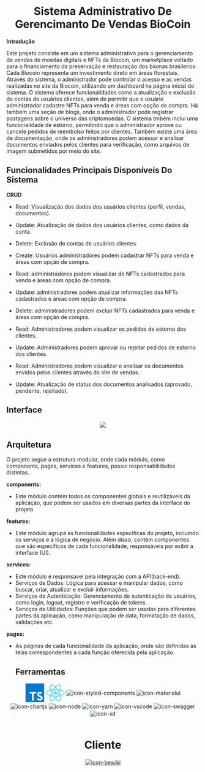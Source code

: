 <div align="center">
<h1>Sistema Administrativo De Gerencimanto De Vendas BioCoin</h1>
</div>

<strong>Introdução</strong>

Este projeto consiste em um sistema administrativo para o gerenciamento de vendas de moedas digitais e NFTs da Biocoin, um marketplace voltado para o financiamento da preservação e restauração dos biomas brasileiros. Cada Biocoin representa um investimento direto em áreas florestais. Através do sistema, o administrador pode controlar o acesso e as vendas realizadas no site da Biocoin, utilizando um dashboard na página inicial do sistema. O sistema oferece funcionalidades como a atualização e exclusão de contas de usuários clientes, além de permitir que o usuário administrador cadastre NFTs para venda e áreas com opção de compra. Há também uma seção de blogs, onde o administrador pode registrar postagens sobre o universo das criptomoedas. O sistema tmbém inclui uma funcionalidade de estorno, permitindo que o administrador aprove ou cancele pedidos de reembolso feitos por clientes. Também existe uma área de documentação, onde os administradores podem acessar e analisar documentos enviados pelos clientes para verificação, como arquivos de imagem submetidos por meio do site.

## Funcionalidades Principais Disponíveis Do Sistema
<strong>CRUD</strong>

- Read: Visualização dos dados dos usuários clientes (perfil, vendas, documentos).
- Update: Atualização de dados dos usuários clientes, como dados da conta.
- Delete: Exclusão de contas de usuários clientes.

- Create: Usuários administradores podem cadastrar NFTs para venda e áreas com opção de compra.
- Read: administradores podem visualizar de NFTs cadastrados para venda e áreas com opção de compra.
- Update: administradores podem atualizar informações das NFTs cadastrados e áreas com opção de compra.
- Delete: administradores podem excluir NFTs cadastrados para venda e áreas com opção de compra.

- Read: Administradores podem visualizar os pedidos de estorno dos clientes.
- Update: Administradores podem aprovar ou rejeitar pedidos de estorno dos clientes.

- Read: Administradores podem visualizar e analisar os documentos envidos pelos clientes através do site de vendas.
- Update: Atualização de status dos documentos analisados (aprovado, pendente, rejeitado).

## Interface

<div align="center">
<a href="https://qa.biocoin.labsc.dev.br/admin" target="_blank">
  <img src="https://img.shields.io/badge/-BioCoin admin QA-%23e7ff00?style=for-the-badge&logo=xd&logoColor=white">
</a>
  </div>

## Arquitetura

O projeto segue a estrutura modular, onde cada módulo, como components, pages, services e features, possui responsabilidades distintas. 

<strong>components:</strong>
- Este módulo contém todos os componentes globais e reutilizáveis da aplicação, que podem ser usados em diversas partes da interface do projeto

<strong>features:</strong>
- Este módulo agrupa as funcionalidades específicas do projeto, incluindo os serviços e a lógica de negócio. Além disso, contém componentes que são específicos de cada funcionalidade, responsáveis por exibir a interface (UI).

<strong>services:</strong>
- Este módulo é responsavel pela integração com a API(back-end).
- Serviços de Dados: Lógica para acessar e manipular dados, como buscar, criar, atualizar e excluir informações.
- Serviços de Autenticação: Gerenciamento de autenticação de usuários, como login, logout, registro e verificação de tokens.
- Serviços de Utilidades: Funções que podem ser usadas para diferentes partes da aplicação, como manipulação de data, formatação de dados, validações etc.

<strong>pages:</strong>
- As páginas de cada funcionalidade da aplicação, onde são definidas as telas correspondentes a cada função oferecida pela aplicação.

  ## Ferramentas
<div style="display: inline_block">
  <div align="center">
  <img align="center" alt="icon-typescript" height="50" width="50" src="https://raw.githubusercontent.com/devicons/devicon/master/icons/typescript/typescript-plain.svg">
   <img align="center" alt="icon-react" height="50" width="50" src="https://raw.githubusercontent.com/devicons/devicon/master/icons/react/react-original.svg">
 <img align="center" alt="icon-styled-components" height="50" width="50" src="https://www.daggala.com/static/228867c3668e439101821568a8a03b54/ec333/sc.png">
  <img align="center" alt="icon-materialui" height="50" width="50" src="https://cdn.jsdelivr.net/gh/devicons/devicon@latest/icons/materialui/materialui-original.svg">
  <img align="center" alt="icon-chartjs" height="60" width="60" src="https://upload.wikimedia.org/wikipedia/commons/thumb/8/86/Chart.js_logo.svg/1024px-Chart.js_logo.svg.png">
 <img align="center" alt="icon-node" height="50" width="50" src="https://cdn.jsdelivr.net/gh/devicons/devicon@latest/icons/nodejs/nodejs-original.svg">
  <img align="center" alt="icon-yarn" height="50" width="50" src="https://cdn.jsdelivr.net/gh/devicons/devicon@latest/icons/yarn/yarn-original.svg" >
  <img align="center" alt="icon-vscode" height="50" width="50" src="https://cdn.jsdelivr.net/gh/devicons/devicon@latest/icons/vscode/vscode-original.svg" >
   <img align="center" alt="icon-swagger" height="50" width="50" src="https://cdn.jsdelivr.net/gh/devicons/devicon@latest/icons/swagger/swagger-original.svg">
   <img align="center" alt="icon-xd" height="50" width="50" src="https://cdn.jsdelivr.net/gh/devicons/devicon@latest/icons/xd/xd-original.svg">
  </div>
</div><br/>

<div align="center">
<h1>Cliente</h1>
</div>
  <div align="center">
<a href="https://bewiki.com.br/)" target="_blank">
   <img align="center" alt="icon-bewiki" height="150" width="150" src="file:///F:/DevSoftwares/CursoDevSistemas/PROJETOS-PARA-PRATICAR/BioCoin/WebProjeto/src/assets/svg/BioLogo.svg">
</a>
  </div>
